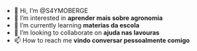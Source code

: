  - 👋 Hi, I’m @S4YMOBERGE
- 👀 I’m interested in **aprender mais sobre agronomia** 
- 🌱 I’m currently learning **materias da escola**
- 💞️ I’m looking to collaborate on **ajuda nas lavouras**
- 📫 How to reach me **vindo conversar pessoalmente comigo**

<!---
S4YMOBERGE/S4YMOBERGE is a ✨ special ✨ repository because its `README.md` (this file) appears on your GitHub profile.
You can click the Preview link to take a look at your changes.
--->
